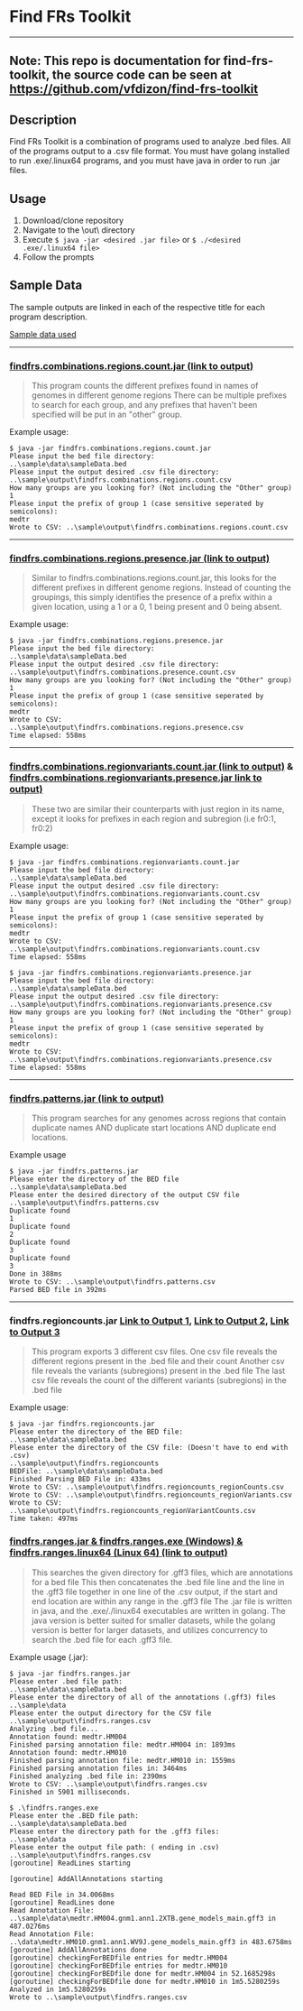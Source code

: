 # Find FRs Toolkit
---

## **Note: This repo is documentation for find-frs-toolkit, the source code can be seen at https://github.com/vfdizon/find-frs-toolkit**

## Description

Find FRs Toolkit is a combination of programs used to analyze .bed files. All of the programs output to a .csv file format. You must have golang installed to run .exe/.linux64 programs, and you must have java in order to run .jar files. 

## Usage

1. Download/clone repository
2. Navigate to the \out\ directory
3. Execute ```$ java -jar <desired .jar file>``` or ```$ ./<desired .exe/.linux64 file>```
4. Follow the prompts

## Sample Data

The sample outputs are linked in each of the respective title for each program description.

[Sample data used](https://github.com/vfdizon/find-frs-toolkit/tree/master/sample/data)

---

### [findfrs.combinations.regions.count.jar (link to output)](https://github.com/vfdizon/find-frs-toolkit/blob/master/sample/output/findfrs.combinations.regions.count.csv)
> This program counts the different prefixes found in names of genomes in different genome regions
> There can be multiple prefixes to search for each group, and any prefixes that haven't been specified will be put in an "other" group.

Example usage: 
```
$ java -jar findfrs.combinations.regions.count.jar
Please input the bed file directory:
..\sample\data\sampleData.bed
Please input the output desired .csv file directory:
..\sample\output\findfrs.combinations.regions.count.csv
How many groups are you looking for? (Not including the "Other" group)
1
Please input the prefix of group 1 (case sensitive seperated by semicolons):
medtr
Wrote to CSV: ..\sample\output\findfrs.combinations.regions.count.csv
```
---
### [findfrs.combinations.regions.presence.jar (link to output)](https://github.com/vfdizon/find-frs-toolkit/blob/master/sample/output/findfrs.combinations.regions.presence.csv)
> Similar to findfrs.combinations.regions.count.jar, this looks for the different prefixes in different genome regions.
> Instead of counting the groupings, this simply identifies the presence of a prefix within a given location, using a 1 or a 0, 1 being present and 0 being absent.

Example usage: 
```
$ java -jar findfrs.combinations.regions.presence.jar
Please input the bed file directory:
..\sample\data\sampleData.bed
Please input the output desired .csv file directory:
..\sample\output\findfrs.combinations.presence.count.csv
How many groups are you looking for? (Not including the "Other" group)
1
Please input the prefix of group 1 (case sensitive seperated by semicolons):
medtr
Wrote to CSV: ..\sample\output\findfrs.combinations.regions.presence.csv
Time elapsed: 558ms
```
---
### [findfrs.combinations.regionvariants.count.jar (link to output)](https://github.com/vfdizon/find-frs-toolkit/blob/master/sample/output/findfrs.combinations.regionvariants.count.csv) & [findfrs.combinations.regionvariants.presence.jar link to output)](https://github.com/vfdizon/find-frs-toolkit/blob/master/sample/output/findfrs.combinations.regionvariants.presence.csv)
> These two are similar their counterparts with just region in its name, except it looks for prefixes in each region and subregion (i.e fr0:1, fr0:2)

Example usage:
```
$ java -jar findfrs.combinations.regionvariants.count.jar
Please input the bed file directory:
..\sample\data\sampleData.bed
Please input the output desired .csv file directory:
..\sample\output\findfrs.combinations.regionvariants.count.csv
How many groups are you looking for? (Not including the "Other" group)
1
Please input the prefix of group 1 (case sensitive seperated by semicolons):
medtr
Wrote to CSV: ..\sample\output\findfrs.combinations.regionvariants.count.csv
Time elapsed: 558ms
```

```
$ java -jar findfrs.combinations.regionvariants.presence.jar
Please input the bed file directory:
..\sample\data\sampleData.bed
Please input the output desired .csv file directory:
..\sample\output\findfrs.combinations.regionvariants.presence.csv
How many groups are you looking for? (Not including the "Other" group)
1
Please input the prefix of group 1 (case sensitive seperated by semicolons):
medtr
Wrote to CSV: ..\sample\output\findfrs.combinations.regionvariants.presence.csv
Time elapsed: 558ms
```
---
### [findfrs.patterns.jar (link to output)](https://github.com/vfdizon/find-frs-toolkit/blob/master/sample/output/findfrs.patterns.csv)
> This program searches for any genomes across regions that contain duplicate names AND duplicate start locations AND duplicate end locations.

Example usage
```
$ java -jar findfrs.patterns.jar
Please enter the directory of the BED file
..\sample\data\sampleData.bed
Please enter the desired directory of the output CSV file
..\sample\output\findfrs.patterns.csv
Duplicate found
1
Duplicate found
2
Duplicate found
3
Duplicate found
3
Done in 388ms
Wrote to CSV: ..\sample\output\findfrs.patterns.csv
Parsed BED file in 392ms
```

---
### findfrs.regioncounts.jar [Link to Output 1](https://github.com/vfdizon/find-frs-toolkit/blob/master/sample/output/findfrs.regioncounts_regionCounts.csv), [Link to Output 2](https://github.com/vfdizon/find-frs-toolkit/blob/master/sample/output/findfrs.regioncounts_regionVariants.csv), [Link to Output 3](https://github.com/vfdizon/find-frs-toolkit/blob/master/sample/output/findfrs.regioncounts_regionVariantCounts.csv) 
> This program exports 3 different csv files.
> One csv file reveals the different regions present in the .bed file and their count
> Another csv file reveals the variants (subregions) present in the .bed file
> The last csv file reveals the count of the different variants (subregions) in the .bed file

Example usage: 
```
$ java -jar findfrs.regioncounts.jar
Please enter the directory of the BED file:
..\sample\data\sampleData.bed
Please enter the directory of the CSV file: (Doesn't have to end with .csv)
..\sample\output\findfrs.regioncounts
BEDFile: ..\sample\data\sampleData.bed
Finished Parsing BED File in: 433ms
Wrote to CSV: ..\sample\output\findfrs.regioncounts_regionCounts.csv
Wrote to CSV: ..\sample\output\findfrs.regioncounts_regionVariants.csv
Wrote to CSV: ..\sample\output\findfrs.regioncounts_regionVariantCounts.csv
Time taken: 497ms
```

### [findfrs.ranges.jar & findfrs.ranges.exe (Windows) & findfrs.ranges.linux64 (Linux 64) (link to output)](https://github.com/vfdizon/find-frs-toolkit/blob/master/sample/output/findfrs.ranges.csv)
> This searches the given directory for .gff3 files, which are annotations for a bed file
> This then concatenates the .bed file line and the line in the .gff3 file together in one line of the .csv output, if the start and end location are within any range in the .gff3 file
> The .jar file is written in java, and the .exe/./linux64 executables are written in golang.
> The java version is better suited for smaller datasets, while the golang version is better for larger datasets, and utilizes concurrency to search the .bed file for each .gff3 file. 

Example usage (.jar):
```
$ java -jar findfrs.ranges.jar
Please enter .bed file path:
..\sample\data\sampleData.bed
Please enter the directory of all of the annotations (.gff3) files
..\sample\data
Please enter the output directory for the CSV file
..\sample\output\findfrs.ranges.csv
Analyzing .bed file...
Annotation found: medtr.HM004
Finished parsing annotation file: medtr.HM004 in: 1893ms
Annotation found: medtr.HM010
Finished parsing annotation file: medtr.HM010 in: 1559ms
Finished parsing annotation files in: 3464ms
Finished analyzing .bed file in: 2390ms
Wrote to CSV: ..\sample\output\findfrs.ranges.csv
Finished in 5901 milliseconds.
```

```
$ .\findfrs.ranges.exe
Please enter the .BED file path:
..\sample\data\sampleData.bed
Please enter the directory path for the .gff3 files:
..\sample\data
Please enter the output file path: ( ending in .csv)
..\sample\output\findfrs.ranges.csv
[goroutine] ReadLines starting

[goroutine] AddAllAnnotations starting

Read BED File in 34.0068ms
[goroutine] ReadLines done
Read Annotation File: ..\sample\data\medtr.HM004.gnm1.ann1.2XTB.gene_models_main.gff3 in 487.0276ms
Read Annotation File: ..\data\medtr.HM010.gnm1.ann1.WV9J.gene_models_main.gff3 in 483.6758ms
[goroutine] AddAllAnnotations done
[goroutine] checkingForBEDfile entries for medtr.HM004
[goroutine] checkingForBEDfile entries for medtr.HM010
[goroutine] checkingForBEDfile done for medtr.HM004 in 52.1685298s
[goroutine] checkingForBEDfile done for medtr.HM010 in 1m5.5280259s
Analyzed in 1m5.5280259s
Wrote to ..\sample\output\findfrs.ranges.csv
```
